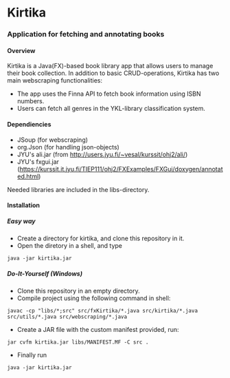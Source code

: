 # Kirtika
### Application for fetching and annotating books
#### Overview
Kirtika is a Java(FX)-based book library app that allows users to manage their book collection.
In addition to basic CRUD-operations, Kirtika has two main webscraping functionalities:
- The app uses the Finna API to fetch book information using ISBN numbers.
- Users can fetch all genres in the YKL-library classification system.

#### Dependiencies
- JSoup (for webscraping)
- org.Json (for handling json-objects)
- JYU's ali.jar (from http://users.jyu.fi/~vesal/kurssit/ohj2/ali/)
- JYU's fxgui.jar (https://kurssit.it.jyu.fi/TIEP111/ohj2/FXExamples/FXGui/doxygen/annotated.html)

Needed libraries are included in the libs-directory.

#### Installation
##### Easy way
- Create a directory for kirtika, and clone this repository in it.
- Open the diretory in a shell, and type
```
java -jar kirtika.jar
```
##### Do-It-Yourself (Windows)
- Clone this repository in an empty directory.
- Compile project using the following command in shell:
```
javac -cp "libs/*;src" src/fxKirtika/*.java src/kirtika/*.java src/utils/*.java src/webscraping/*.java
```
- Create a JAR file with the custom manifest provided, run:
```
jar cvfm kirtika.jar libs/MANIFEST.MF -C src .
```
- Finally run
```
java -jar kirtika.jar
```

